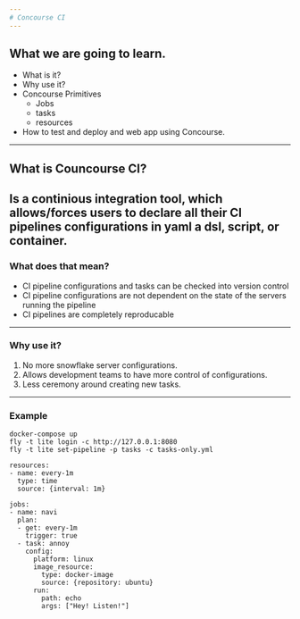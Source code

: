 ```yaml
---
# Concourse CI
---
```

## What we are going to learn.
- What is it?
- Why use it?
- Concourse Primitives
    - Jobs
    - tasks
    - resources
- How to test and deploy and web app using Concourse.
---
## What is Councourse CI?
Is a continious integration tool, which allows/forces users to declare all their CI pipelines configurations in yaml a dsl, script, or container. 
---
### What does that mean?
- CI pipeline configurations and tasks can be checked into version control
- CI pipeline configurations are not dependent on the state of the servers running the pipeline
- CI pipelines are completely reproducable
---
### Why use it?
1. No more snowflake server configurations. 
2. Allows development teams to have more control of configurations.
3. Less ceremony around creating new tasks.
---
### Example

```
docker-compose up
fly -t lite login -c http://127.0.0.1:8080
fly -t lite set-pipeline -p tasks -c tasks-only.yml
```

```
resources:
- name: every-1m
  type: time
  source: {interval: 1m}

jobs:
- name: navi
  plan:
  - get: every-1m
    trigger: true
  - task: annoy
    config:
      platform: linux
      image_resource:
        type: docker-image
        source: {repository: ubuntu}
      run:
        path: echo
        args: ["Hey! Listen!"]
```
